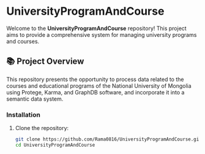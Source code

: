 # UniversityProgramAndCourse

Welcome to the **UniversityProgramAndCourse** repository! This project aims to provide a comprehensive system for managing university programs and courses.

## 📚 Project Overview

This repository presents the opportunity to process data related to the courses and educational programs of the National University of Mongolia using Protege, Karma, and GraphDB software, and incorporate it into a semantic data system.


### Installation

1. Clone the repository:

   ```bash
   git clone https://github.com/Rama0816/UniversityProgramAndCourse.git
   cd UniversityProgramAndCourse
